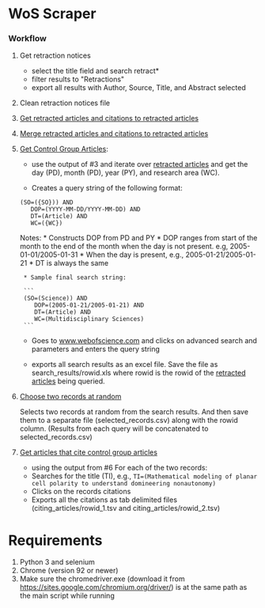 # WoS Scraper

### Workflow

1. Get retraction notices
    - select the title field and search retract*
    - filter results to "Retractions"
    - export all results with Author, Source, Title, and Abstract selected

2. Clean retraction notices file

3. [Get retracted articles and citations to retracted articles](scripts/01_get_retracted_articles.py)

4. [Merge retracted articles and citations to retracted articles](scripts/02_merge_retracted_articles.ipynb)

5. [Get Control Group Articles](scripts/03_get_control_articles.py):
    
    - use the output of #3 and iterate over [retracted articles](data/new_retracted_articles.csv) and get the day (PD), month (PD), year (PY), and research area (WC). 
    
    - Creates a query string of the following format:

    ```
    (SO=({SO})) AND 
       DOP=(YYYY-MM-DD/YYYY-MM-DD) AND 
       DT=(Article) AND 
       WC=({WC})
    ```

    Notes:
        * Constructs DOP from PD and PY
            * DOP ranges from start of the month to the end of the month when the day is not present. e.g, 2005-01-01/2005-01-31
            * When the day is present, e.g., 2005-01-21/2005-01-21 
        * DT is always the same

        * Sample final search string:

        ```
        (SO=(Science)) AND 
           DOP=(2005-01-21/2005-01-21) AND 
           DT=(Article) AND 
           WC=(Multidisciplinary Sciences)
        ```

    - Goes to www.webofscience.com and clicks on advanced search and parameters and enters the query string

    - exports all search results as an excel file. Save the file as search_results/rowid.xls where rowid is the rowid of the [retracted articles](data/new_retracted_articles.csv) being queried.

6. [Choose two records at random](scripts/04_choose_records_at_random.py) 

    Selects two records at random from the search results. And then save them to a separate file (selected_records.csv) along with the rowid column. (Results from each query will be concatenated to selected_records.csv) 

7. [Get articles that cite control group articles](scripts/05_get_citing_articles.py)
    
    - using the output from #6
    For each of the two records:
    * Searches for the title (TI), e.g., ```TI=(Mathematical modeling of planar cell polarity to understand domineering nonautonomy)```
    * Clicks on the records citations
    * Exports all the citations as tab delimited files (citing_articles/rowid_1.tsv and citing_articles/rowid_2.tsv)

# Requirements

1. Python 3 and selenium 
2. Chrome (version 92 or newer)
3. Make sure the chromedriver.exe (download it from https://sites.google.com/chromium.org/driver/) is at the same path as the main script while running

